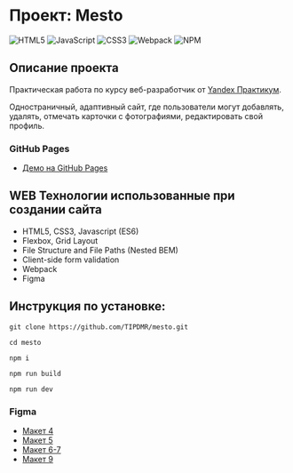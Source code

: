 # Проект: Mesto

![HTML5](https://img.shields.io/badge/html5-%23E34F26.svg?style=for-the-badge&logo=html5&logoColor=white)
![JavaScript](https://img.shields.io/badge/javascript-%23323330.svg?style=for-the-badge&logo=javascript&logoColor=%23F7DF1E)
![CSS3](https://img.shields.io/badge/css3-%231572B6.svg?style=for-the-badge&logo=css3&logoColor=white)
![Webpack](https://img.shields.io/badge/webpack-%238DD6F9.svg?style=for-the-badge&logo=webpack&logoColor=black)
![NPM](https://img.shields.io/badge/NPM-%23CB3837.svg?style=for-the-badge&logo=npm&logoColor=white)


## Описание проекта

Практическая работа по курсу веб-разработчик от [Yandex Практикум](https://praktikum.yandex.ru/web/ "Курс Веб-разработчик").

Одностраничный, адаптивный сайт, где пользователи могут добавлять, удалять, отмечать карточки с фотографиями, редактировать свой профиль.

### GitHub Pages

- [Демо на GitHub Pages](https://tipdmr.github.io/mesto/)

## WEB Технологии использованные при создании сайта

- HTML5, CSS3, Javascript (ES6)
- Flexbox, Grid Layout
- File Structure and File Paths (Nested BEM)
- Client-side form validation
- Webpack
- Figma

## Инструкция по установке:

```
git clone https://github.com/TIPDMR/mesto.git

cd mesto

npm i

npm run build

npm run dev
```

### Figma

* [Макет 4](https://www.figma.com/file/2cn9N9jSkmxD84oJik7xL7/JavaScript.-Sprint-4?node-id=0%3A1)
* [Макет 5](https://www.figma.com/file/bjyvbKKJN2naO0ucURl2Z0/JavaScript.-Sprint-5?node-id=0-1)
* [Макет 6-7](https://www.figma.com/file/kRVLKwYG3d1HGLvh7JFWRT/JavaScript.-Sprint-6?node-id=0-1)
* [Макет 9](https://www.figma.com/file/PSdQFRHoxXJFs2FH8IXViF/JavaScript.-Sprint-9?node-id=0-1)

